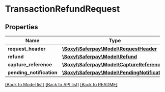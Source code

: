 # TransactionRefundRequest

## Properties
Name | Type | Description | Notes
------------ | ------------- | ------------- | -------------
**request_header** | [**\Soxyl\Saferpay\Model\RequestHeader**](RequestHeader.md) |  | 
**refund** | [**\Soxyl\Saferpay\Model\Refund**](Refund.md) |  | 
**capture_reference** | [**\Soxyl\Saferpay\Model\CaptureReference**](CaptureReference.md) |  | 
**pending_notification** | [**\Soxyl\Saferpay\Model\PendingNotification**](PendingNotification.md) |  | [optional] 

[[Back to Model list]](../README.md#documentation-for-models) [[Back to API list]](../README.md#documentation-for-api-endpoints) [[Back to README]](../README.md)



